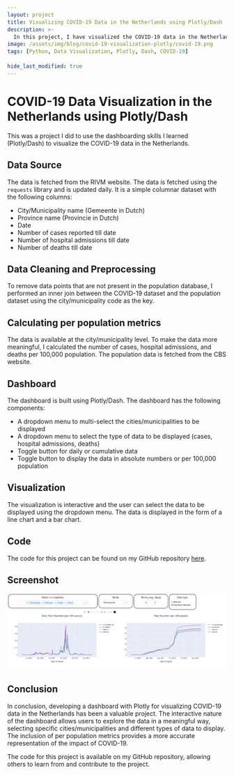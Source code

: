```yaml
---
layout: project
title: Visualizing COVID-19 Data in the Netherlands using Plotly/Dash
description: >-
  In this project, I have visualized the COVID-19 data in the Netherlands using Plotly/Dash. The data is fetched from the RIVM website. The data is updated daily and the visualization is interactive.
image: /assets/img/blog/covid-19-visualization-plotly/covid-19.png
tags: [Python, Data Visualization, Plotly, Dash, COVID-19]

hide_last_modified: true
---
```


# COVID-19 Data Visualization in the Netherlands using Plotly/Dash
This was a project I did to use the dashboarding skills I learned (Plotly/Dash) to visualize the COVID-19 data in the Netherlands.

## Data Source
The data is fetched from the RIVM website. The data is fetched using the `requests` library and is updated daily. It is a simple columnar dataset with the following columns:
- City/Municipality name (Gemeente in Dutch)
- Province name (Provincie in Dutch)
- Date
- Number of cases reported till date
- Number of hospital admissions till date
- Number of deaths till date

## Data Cleaning and Preprocessing
To remove data points that are not present in the population database, I performed an inner join between the COVID-19 dataset and the population dataset using the city/municipality code as the key.

## Calculating per population metrics
The data is available at the city/municipality level. To make the data more meaningful, I calculated the number of cases, hospital admissions, and deaths per 100,000 population. The population data is fetched from the CBS website.

## Dashboard
The dashboard is built using Plotly/Dash. The dashboard has the following components:
- A dropdown menu to multi-select the cities/municipalities to be displayed
- A dropdown menu to select the type of data to be displayed (cases, hospital admissions, deaths)
- Toggle button for daily or cumulative data
- Toggle button to display the data in absolute numbers or per 100,000 population




## Visualization
The visualization is interactive and the user can select the data to be displayed using the dropdown menu. The data is displayed in the form of a line chart and a bar chart.

## Code
The code for this project can be found on my GitHub repository [here](https://github.com/shriniwas26/COVID-19-Dashboard-for-the-Netherlands).

## Screenshot

![alt text](/assets/img/Dashboard_1.png)

## Conclusion
In conclusion, developing a dashboard with Plotly for visualizing COVID-19 data in the Netherlands has been a valuable project. The interactive nature of the dashboard allows users to explore the data in a meaningful way, selecting specific cities/municipalities and different types of data to display. The inclusion of per population metrics provides a more accurate representation of the impact of COVID-19.

The code for this project is available on my GitHub repository, allowing others to learn from and contribute to the project.


